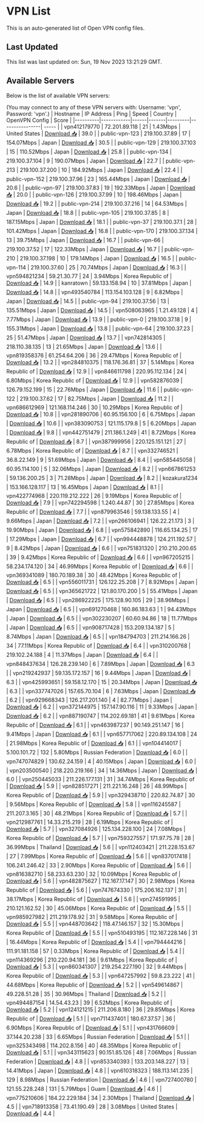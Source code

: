 # VPN List

This is an auto-generated list of Open VPN config files.

## Last Updated

This list was last updated on: Sun, 19 Nov 2023 13:21:29 GMT.

## Available Servers

Below is the list of available VPN servers:

(You may connect to any of these VPN servers with: Username: 'vpn', Password: 'vpn'.)
| Hostname | IP Address | Ping | Speed | Country | OpenVPN Config | Score |
|----------|------------|------|-------|---------|----------------| ----- |
| vpn412179770 | 72.201.89.118 | 21 | 1.43Mbps | United States | [Download 📥](./configs/server_0_US.ovpn) | 39.0 |
| public-vpn-123 | 219.100.37.89 | 17 | 154.07Mbps | Japan | [Download 📥](./configs/server_1_JP.ovpn) | 30.5 |
| public-vpn-129 | 219.100.37.103 | 15 | 110.52Mbps | Japan | [Download 📥](./configs/server_2_JP.ovpn) | 25.8 |
| public-vpn-134 | 219.100.37.104 | 9 | 190.07Mbps | Japan | [Download 📥](./configs/server_3_JP.ovpn) | 22.7 |
| public-vpn-213 | 219.100.37.200 | 10 | 184.92Mbps | Japan | [Download 📥](./configs/server_4_JP.ovpn) | 22.4 |
| public-vpn-152 | 219.100.37.96 | 23 | 165.44Mbps | Japan | [Download 📥](./configs/server_5_JP.ovpn) | 20.6 |
| public-vpn-97 | 219.100.37.83 | 19 | 192.33Mbps | Japan | [Download 📥](./configs/server_6_JP.ovpn) | 20.0 |
| public-vpn-126 | 219.100.37.99 | 10 | 198.46Mbps | Japan | [Download 📥](./configs/server_7_JP.ovpn) | 19.2 |
| public-vpn-214 | 219.100.37.216 | 14 | 64.53Mbps | Japan | [Download 📥](./configs/server_8_JP.ovpn) | 18.8 |
| public-vpn-105 | 219.100.37.85 | 8 | 187.15Mbps | Japan | [Download 📥](./configs/server_9_JP.ovpn) | 18.1 |
| public-vpn-37 | 219.100.37.1 | 28 | 101.42Mbps | Japan | [Download 📥](./configs/server_10_JP.ovpn) | 16.8 |
| public-vpn-170 | 219.100.37.134 | 13 | 39.75Mbps | Japan | [Download 📥](./configs/server_11_JP.ovpn) | 16.7 |
| public-vpn-66 | 219.100.37.52 | 17 | 122.33Mbps | Japan | [Download 📥](./configs/server_12_JP.ovpn) | 16.7 |
| public-vpn-210 | 219.100.37.198 | 10 | 179.14Mbps | Japan | [Download 📥](./configs/server_13_JP.ovpn) | 16.5 |
| public-vpn-114 | 219.100.37.60 | 25 | 70.74Mbps | Japan | [Download 📥](./configs/server_14_JP.ovpn) | 16.3 |
| vpn594821234 | 59.21.30.77 | 24 | 3.94Mbps | Korea Republic of | [Download 📥](./configs/server_15_KR.ovpn) | 14.9 |
| kanratown | 59.133.158.94 | 10 | 37.81Mbps | Japan | [Download 📥](./configs/server_16_JP.ovpn) | 14.8 |
| vpn493540784 | 113.154.103.128 | 9 | 6.82Mbps | Japan | [Download 📥](./configs/server_17_JP.ovpn) | 14.5 |
| public-vpn-94 | 219.100.37.56 | 13 | 135.51Mbps | Japan | [Download 📥](./configs/server_18_JP.ovpn) | 14.5 |
| vpn508063965 | 1.21.49.128 | 4 | 7.77Mbps | Japan | [Download 📥](./configs/server_19_JP.ovpn) | 13.9 |
| public-vpn-0 | 219.100.37.18 | 9 | 155.31Mbps | Japan | [Download 📥](./configs/server_20_JP.ovpn) | 13.8 |
| public-vpn-64 | 219.100.37.23 | 25 | 51.47Mbps | Japan | [Download 📥](./configs/server_21_JP.ovpn) | 13.7 |
| vpn742814305 | 218.110.38.135 | 13 | 21.65Mbps | Japan | [Download 📥](./configs/server_22_JP.ovpn) | 13.6 |
| vpn819358376 | 61.254.64.206 | 36 | 29.47Mbps | Korea Republic of | [Download 📥](./configs/server_23_KR.ovpn) | 13.2 |
| vpn284810375 | 118.176.36.81 | 37 | 5.14Mbps | Korea Republic of | [Download 📥](./configs/server_24_KR.ovpn) | 12.9 |
| vpn846611798 | 220.95.112.134 | 24 | 6.80Mbps | Korea Republic of | [Download 📥](./configs/server_25_KR.ovpn) | 12.9 |
| vpn582876039 | 126.79.152.199 | 15 | 22.76Mbps | Japan | [Download 📥](./configs/server_26_JP.ovpn) | 11.6 |
| public-vpn-122 | 219.100.37.62 | 17 | 82.75Mbps | Japan | [Download 📥](./configs/server_27_JP.ovpn) | 11.2 |
| vpn686612969 | 121.168.114.246 | 30 | 10.29Mbps | Korea Republic of | [Download 📥](./configs/server_28_KR.ovpn) | 10.8 |
| vpn281890706 | 60.95.156.100 | 6 | 6.75Mbps | Japan | [Download 📥](./configs/server_29_JP.ovpn) | 10.6 |
| vpn383090753 | 121.115.179.8 | 5 | 6.20Mbps | Japan | [Download 📥](./configs/server_30_JP.ovpn) | 9.8 |
| vpn442751479 | 211.186.1.249 | 41 | 8.72Mbps | Korea Republic of | [Download 📥](./configs/server_31_KR.ovpn) | 8.7 |
| vpn387999956 | 220.125.151.121 | 27 | 6.78Mbps | Korea Republic of | [Download 📥](./configs/server_32_KR.ovpn) | 8.7 |
| vpn332746521 | 36.8.22.149 | 9 | 51.69Mbps | Japan | [Download 📥](./configs/server_33_JP.ovpn) | 8.4 |
| vpn585445058 | 60.95.114.100 | 5 | 32.06Mbps | Japan | [Download 📥](./configs/server_34_JP.ovpn) | 8.2 |
| vpn667861253 | 59.136.200.25 | 3 | 71.28Mbps | Japan | [Download 📥](./configs/server_35_JP.ovpn) | 8.2 |
| kozakura1234 | 153.166.128.117 | 13 | 16.45Mbps | Japan | [Download 📥](./configs/server_36_JP.ovpn) | 8.1 |
| vpn422774968 | 220.119.212.222 | 26 | 9.19Mbps | Korea Republic of | [Download 📥](./configs/server_37_KR.ovpn) | 7.9 |
| vpn742294598 | 1.240.44.87 | 30 | 27.85Mbps | Korea Republic of | [Download 📥](./configs/server_38_KR.ovpn) | 7.7 |
| vpn879963546 | 59.138.133.55 | 4 | 9.66Mbps | Japan | [Download 📥](./configs/server_39_JP.ovpn) | 7.2 |
| vpn266106941 | 126.22.21.173 | 3 | 19.90Mbps | Japan | [Download 📥](./configs/server_40_JP.ovpn) | 6.8 |
| vpn575842890 | 116.65.134.25 | 17 | 17.29Mbps | Japan | [Download 📥](./configs/server_41_JP.ovpn) | 6.7 |
| vpn994448878 | 124.211.192.57 | 9 | 8.42Mbps | Japan | [Download 📥](./configs/server_42_JP.ovpn) | 6.6 |
| vpn751831320 | 210.210.200.65 | 39 | 9.42Mbps | Korea Republic of | [Download 📥](./configs/server_43_KR.ovpn) | 6.6 |
| vpn967205215 | 58.234.174.120 | 34 | 46.99Mbps | Korea Republic of | [Download 📥](./configs/server_44_KR.ovpn) | 6.6 |
| vpn369341089 | 180.70.189.38 | 30 | 48.42Mbps | Korea Republic of | [Download 📥](./configs/server_45_KR.ovpn) | 6.5 |
| vpn556011731 | 126.122.25.208 | 7 | 8.92Mbps | Japan | [Download 📥](./configs/server_46_JP.ovpn) | 6.5 |
| vpn365621722 | 121.80.170.200 | 5 | 55.41Mbps | Japan | [Download 📥](./configs/server_47_JP.ovpn) | 6.5 |
| vpn286922225 | 175.128.90.105 | 29 | 38.96Mbps | Japan | [Download 📥](./configs/server_48_JP.ovpn) | 6.5 |
| vpn691270468 | 160.86.183.63 | 1 | 94.43Mbps | Japan | [Download 📥](./configs/server_49_JP.ovpn) | 6.5 |
| vpn302230207 | 60.60.94.86 | 18 | 11.77Mbps | Japan | [Download 📥](./configs/server_50_JP.ovpn) | 6.5 |
| vpn908717428 | 153.209.134.187 | 5 | 8.74Mbps | Japan | [Download 📥](./configs/server_51_JP.ovpn) | 6.5 |
| vpn184794703 | 211.214.166.26 | 34 | 77.11Mbps | Korea Republic of | [Download 📥](./configs/server_52_KR.ovpn) | 6.4 |
| vpn310200768 | 219.102.24.188 | 4 | 11.37Mbps | Japan | [Download 📥](./configs/server_53_JP.ovpn) | 6.4 |
| vpn848437634 | 126.28.239.140 | 6 | 7.89Mbps | Japan | [Download 📥](./configs/server_54_JP.ovpn) | 6.3 |
| vpn219242937 | 59.135.172.157 | 16 | 9.44Mbps | Japan | [Download 📥](./configs/server_55_JP.ovpn) | 6.3 |
| vpn425993651 | 59.158.12.170 | 15 | 20.34Mbps | Japan | [Download 📥](./configs/server_56_JP.ovpn) | 6.3 |
| vpn337747026 | 157.65.70.104 | 6 | 7.63Mbps | Japan | [Download 📥](./configs/server_57_JP.ovpn) | 6.2 |
| vpn929668343 | 126.217.201.140 | 4 | 82.77Mbps | Japan | [Download 📥](./configs/server_58_JP.ovpn) | 6.2 |
| vpn372144975 | 157.147.90.116 | 11 | 9.33Mbps | Japan | [Download 📥](./configs/server_59_JP.ovpn) | 6.2 |
| vpn887190747 | 114.202.69.181 | 41 | 9.61Mbps | Korea Republic of | [Download 📥](./configs/server_60_KR.ovpn) | 6.1 |
| vpn463987237 | 90.149.251.147 | 16 | 9.41Mbps | Japan | [Download 📥](./configs/server_61_JP.ovpn) | 6.1 |
| vpn657717062 | 220.89.134.108 | 24 | 21.98Mbps | Korea Republic of | [Download 📥](./configs/server_62_KR.ovpn) | 6.1 |
| vpn104414017 | 5.100.101.72 | 132 | 5.80Mbps | Russian Federation | [Download 📥](./configs/server_63_RU.ovpn) | 6.0 |
| vpn747074829 | 130.62.24.159 | 4 | 40.15Mbps | Japan | [Download 📥](./configs/server_64_JP.ovpn) | 6.0 |
| vpn203500540 | 218.220.219.166 | 34 | 14.36Mbps | Japan | [Download 📥](./configs/server_65_JP.ovpn) | 6.0 |
| vpn250445033 | 211.226.177.131 | 31 | 34.74Mbps | Korea Republic of | [Download 📥](./configs/server_66_KR.ovpn) | 5.9 |
| vpn828517271 | 211.221.16.248 | 26 | 48.99Mbps | Korea Republic of | [Download 📥](./configs/server_67_KR.ovpn) | 5.9 |
| vpn329438710 | 220.82.74.87 | 30 | 9.56Mbps | Korea Republic of | [Download 📥](./configs/server_68_KR.ovpn) | 5.8 |
| vpn116245587 | 211.207.3.165 | 30 | 48.21Mbps | Korea Republic of | [Download 📥](./configs/server_69_KR.ovpn) | 5.7 |
| vpn212987761 | 14.33.215.219 | 28 | 6.19Mbps | Korea Republic of | [Download 📥](./configs/server_70_KR.ovpn) | 5.7 |
| vpn327084926 | 125.134.228.100 | 24 | 7.08Mbps | Korea Republic of | [Download 📥](./configs/server_71_KR.ovpn) | 5.7 |
| vpn759327557 | 171.97.75.78 | 28 | 36.99Mbps | Thailand | [Download 📥](./configs/server_72_TH.ovpn) | 5.6 |
| vpn112403421 | 211.228.153.67 | 27 | 7.99Mbps | Korea Republic of | [Download 📥](./configs/server_73_KR.ovpn) | 5.6 |
| vpn837017418 | 106.241.246.42 | 33 | 2.90Mbps | Korea Republic of | [Download 📥](./configs/server_74_KR.ovpn) | 5.6 |
| vpn816382710 | 58.233.63.230 | 32 | 10.09Mbps | Korea Republic of | [Download 📥](./configs/server_75_KR.ovpn) | 5.6 |
| vpn482875627 | 112.167.17.147 | 30 | 2.98Mbps | Korea Republic of | [Download 📥](./configs/server_76_KR.ovpn) | 5.6 |
| vpn747674330 | 175.206.162.137 | 31 | 38.17Mbps | Korea Republic of | [Download 📥](./configs/server_77_KR.ovpn) | 5.6 |
| vpn274591995 | 210.121.162.52 | 30 | 45.06Mbps | Korea Republic of | [Download 📥](./configs/server_78_KR.ovpn) | 5.5 |
| vpn985927982 | 211.219.178.92 | 31 | 9.58Mbps | Korea Republic of | [Download 📥](./configs/server_79_KR.ovpn) | 5.5 |
| vpn448703642 | 118.47.146.157 | 32 | 15.30Mbps | Korea Republic of | [Download 📥](./configs/server_80_KR.ovpn) | 5.5 |
| vpn510493195 | 112.167.228.146 | 31 | 16.44Mbps | Korea Republic of | [Download 📥](./configs/server_81_KR.ovpn) | 5.4 |
| vpn794444216 | 111.91.181.158 | 57 | 0.33Mbps | Korea Republic of | [Download 📥](./configs/server_82_KR.ovpn) | 5.4 |
| vpn114369296 | 210.220.94.181 | 36 | 9.61Mbps | Korea Republic of | [Download 📥](./configs/server_83_KR.ovpn) | 5.3 |
| vpn860341307 | 219.254.227.190 | 32 | 9.44Mbps | Korea Republic of | [Download 📥](./configs/server_84_KR.ovpn) | 5.3 |
| vpn647257992 | 59.8.23.222 | 41 | 44.68Mbps | Korea Republic of | [Download 📥](./configs/server_85_KR.ovpn) | 5.2 |
| vpn549614867 | 49.228.51.28 | 35 | 30.96Mbps | Thailand | [Download 📥](./configs/server_86_TH.ovpn) | 5.2 |
| vpn494487154 | 14.54.43.23 | 39 | 6.52Mbps | Korea Republic of | [Download 📥](./configs/server_87_KR.ovpn) | 5.2 |
| vpn124121215 | 211.206.8.180 | 36 | 29.85Mbps | Korea Republic of | [Download 📥](./configs/server_88_KR.ovpn) | 5.1 |
| vpn711437401 | 180.67.37.57 | 36 | 6.90Mbps | Korea Republic of | [Download 📥](./configs/server_89_KR.ovpn) | 5.1 |
| vpn431766609 | 37.144.20.238 | 33 | 6.65Mbps | Russian Federation | [Download 📥](./configs/server_90_RU.ovpn) | 5.1 |
| vpn325343498 | 114.202.8.156 | 40 | 48.35Mbps | Korea Republic of | [Download 📥](./configs/server_91_KR.ovpn) | 5.1 |
| vpn343115623 | 90.151.85.126 | 48 | 7.06Mbps | Russian Federation | [Download 📥](./configs/server_92_RU.ovpn) | 4.8 |
| vpn853340393 | 133.203.148.227 | 13 | 14.41Mbps | Japan | [Download 📥](./configs/server_93_JP.ovpn) | 4.8 |
| vpn610318323 | 188.113.141.235 | 129 | 8.98Mbps | Russian Federation | [Download 📥](./configs/server_94_RU.ovpn) | 4.6 |
| vpn727400780 | 121.55.228.248 | 131 | 5.79Mbps | Guam | [Download 📥](./configs/server_95_GU.ovpn) | 4.6 |
| vpn775210606 | 184.22.229.184 | 34 | 2.30Mbps | Thailand | [Download 📥](./configs/server_96_TH.ovpn) | 4.5 |
| vpn718913358 | 73.41.190.49 | 28 | 3.08Mbps | United States | [Download 📥](./configs/server_97_US.ovpn) | 4.4 |
